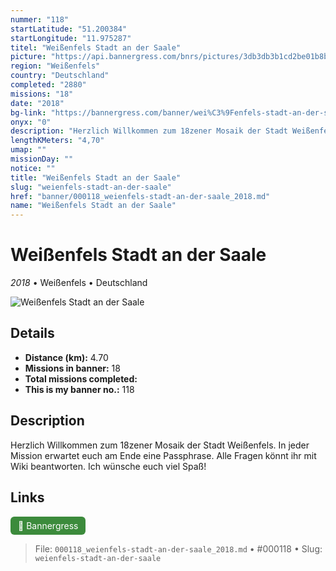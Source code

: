 ```yaml
---
nummer: "118"
startLatitude: "51.200384"
startLongitude: "11.975287"
titel: "Weißenfels Stadt an der Saale"
picture: "https://api.bannergress.com/bnrs/pictures/3db3db3b1cd2be01b8bf9b55aa6a3dc2"
region: "Weißenfels"
country: "Deutschland"
completed: "2880"
missions: "18"
date: "2018"
bg-link: "https://bannergress.com/banner/wei%C3%9Fenfels-stadt-an-der-saale-c456"
onyx: "0"
description: "Herzlich Willkommen zum 18zener Mosaik der Stadt Weißenfels. In jeder Mission erwartet euch am Ende eine Passphrase. Alle Fragen könnt ihr mit Wiki beantworten. Ich wünsche euch viel Spaß!"
lengthKMeters: "4,70"
umap: ""
missionDay: ""
notice: ""
title: "Weißenfels Stadt an der Saale"
slug: "weienfels-stadt-an-der-saale"
href: "banner/000118_weienfels-stadt-an-der-saale_2018.md"
name: "Weißenfels Stadt an der Saale"
---
```

# Weißenfels Stadt an der Saale

*2018* • Weißenfels • Deutschland

![Weißenfels Stadt an der Saale](https://api.bannergress.com/bnrs/pictures/3db3db3b1cd2be01b8bf9b55aa6a3dc2)



## Details
- **Distance (km):** 4.70
- **Missions in banner:** 18
- **Total missions completed:** 
- **This is my banner no.:** 118



## Description
Herzlich Willkommen zum 18zener Mosaik der Stadt Weißenfels. In jeder Mission erwartet euch am Ende eine Passphrase. Alle Fragen könnt ihr mit Wiki beantworten. Ich wünsche euch viel Spaß!



## Links
<a href="https://bannergress.com/banner/wei%C3%9Fenfels-stadt-an-der-saale-c456" target="_blank" style="display:inline-block;margin-right:8px;padding:6px 12px;background:#3c8b3c;color:#fff;text-decoration:none;border-radius:6px;">🔗 Bannergress</a>



> File: `000118_weienfels-stadt-an-der-saale_2018.md` • #000118 • Slug: `weienfels-stadt-an-der-saale`
